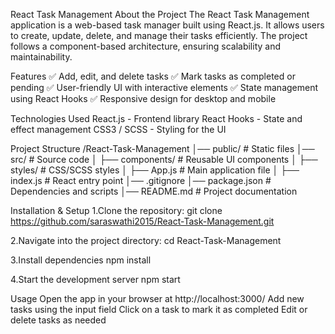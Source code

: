 React Task Management
About the Project
The React Task Management application is a web-based task manager built using React.js. It allows users to create, update, delete, and manage their tasks efficiently. The project follows a component-based architecture, ensuring scalability and maintainability.

Features
✅ Add, edit, and delete tasks
✅ Mark tasks as completed or pending
✅ User-friendly UI with interactive elements
✅ State management using React Hooks
✅ Responsive design for desktop and mobile

Technologies Used
React.js - Frontend library
React Hooks - State and effect management
CSS3 / SCSS - Styling for the UI

Project Structure
/React-Task-Management
│── public/          # Static files
│── src/             # Source code
│   ├── components/  # Reusable UI components
│   ├── styles/      # CSS/SCSS styles
│   ├── App.js       # Main application file
│   ├── index.js     # React entry point
│── .gitignore
│── package.json     # Dependencies and scripts
│── README.md        # Project documentation

Installation & Setup
1.Clone the repository:
git clone https://github.com/saraswathi2015/React-Task-Management.git

2.Navigate into the project directory:
cd React-Task-Management

3.Install dependencies
npm install

4.Start the development server
npm start

Usage
Open the app in your browser at http://localhost:3000/
Add new tasks using the input field
Click on a task to mark it as completed
Edit or delete tasks as needed



